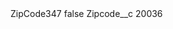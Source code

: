 <?xml version="1.0" encoding="UTF-8"?>
<CustomMetadata xmlns="http://soap.sforce.com/2006/04/metadata" xmlns:xsi="http://www.w3.org/2001/XMLSchema-instance" xmlns:xsd="http://www.w3.org/2001/XMLSchema">
    <label>ZipCode347</label>
    <protected>false</protected>
    <values>
        <field>Zipcode__c</field>
        <value xsi:type="xsd:string">20036</value>
    </values>
</CustomMetadata>
